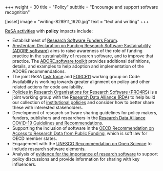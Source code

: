 +++
weight = 30
title = "Policy"
subtitle = "Encourage and support software recognition"

[asset]
  image = "writing-828911_1920.jpg"
  text = "text and writing"
+++

[ReSA activities](https://www.researchsoft.org/taskforces/) with **policy** impacts include:

* Establishment of [Research Software Funders Forum](https://www.researchsoft.org/funders-forum).
* [Amsterdam Declaration on Funding Research Software Sustainability (ADORE.software)](https://adore.software/) aims to raise awareness of the role of funding practice in the sustainability of research software, and to improve that practice. The [ADORE.software toolkit](https://adore.software/toolkit) provides additional definitions, details, and examples to help adoption and implementation of the ADORE recommendations. 
* The joint ReSA [task force](https://www.researchsoft.org/taskforces/) and [FORCE11](https://force11.org/) working group on Code Availability is working towards greater alignment on policy and other related actions for code availability.
* [Policies in Research Organisations for Research Software (PRO4RS)](https://www.rd-alliance.org/groups/policies-research-organisations-research-software-pro4rs) is a joint working group with the [Research Data Alliance (RDA)](https://www.rd-alliance.org/) to help build our collection of [institutional policies](https://www.researchsoft.org/software-policies/) and consider how to better share these with interested stakeholders. 
* Development of research software sharing guidelines for policy makers, funders, publishers and researchers in the [Research Data Alliance COVID-19 Guidelines and Recommendations](https://www.rd-alliance.org/group/rda-covid19-rda-covid19-omics-rda-covid19-epidemiology-rda-covid19-clinical-rda-covid19-1).
* Supporting the inclusion of software in the [OECD Recommendation on Access to Research Data from Public Funding](https://www.oecd.org/sti/recommendation-access-to-research-data-from-public-funding.htm), which is soft law for OECD member states.
* Engagement with the [UNESCO Recommendation on Open Science](https://en.unesco.org/science-sustainable-future/open-science/recommendation) to include research software elements.
* Analysis of [evidence for the importance of research software](https://www.researchsoft.org/taskforces/) to support policy discussions and provide information for sharing with key influencers.
